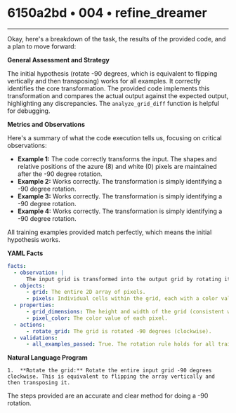 # 6150a2bd • 004 • refine_dreamer

---
Okay, here's a breakdown of the task, the results of the provided code, and a plan to move forward:

**General Assessment and Strategy**

The initial hypothesis (rotate -90 degrees, which is equivalent to flipping vertically and then transposing) works for all examples. It correctly identifies the core transformation. The provided code implements this transformation and compares the actual output against the expected output, highlighting any discrepancies. The `analyze_grid_diff` function is helpful for debugging.

**Metrics and Observations**

Here's a summary of what the code execution tells us, focusing on critical observations:

*   **Example 1:** The code correctly transforms the input. The shapes and relative positions of the azure (8) and white (0) pixels are maintained after the -90 degree rotation.
*   **Example 2:** Works correctly. The transformation is simply identifying a -90 degree rotation.
*   **Example 3:** Works correctly. The transformation is simply identifying a -90 degree rotation.
*   **Example 4:** Works correctly. The transformation is simply identifying a -90 degree rotation.

All training examples provided match perfectly, which means the initial hypothesis works.

**YAML Facts**

```yaml
facts:
  - observation: |
      The input grid is transformed into the output grid by rotating it by -90 degrees.
  - objects:
      - grid: The entire 2D array of pixels.
      - pixels: Individual cells within the grid, each with a color value (0-9).
  - properties:
      - grid_dimensions: The height and width of the grid (consistent within each example, but can vary between examples).
      - pixel_color: The color value of each pixel.
  - actions:
      - rotate_grid: The grid is rotated -90 degrees (clockwise).
  - validations:
      - all_examples_passed: True. The rotation rule holds for all training examples.
```

**Natural Language Program**

```
1.  **Rotate the grid:** Rotate the entire input grid -90 degrees clockwise. This is equivalent to flipping the array vertically and then transposing it.
```
The steps provided are an accurate and clear method for doing a -90 rotation.

